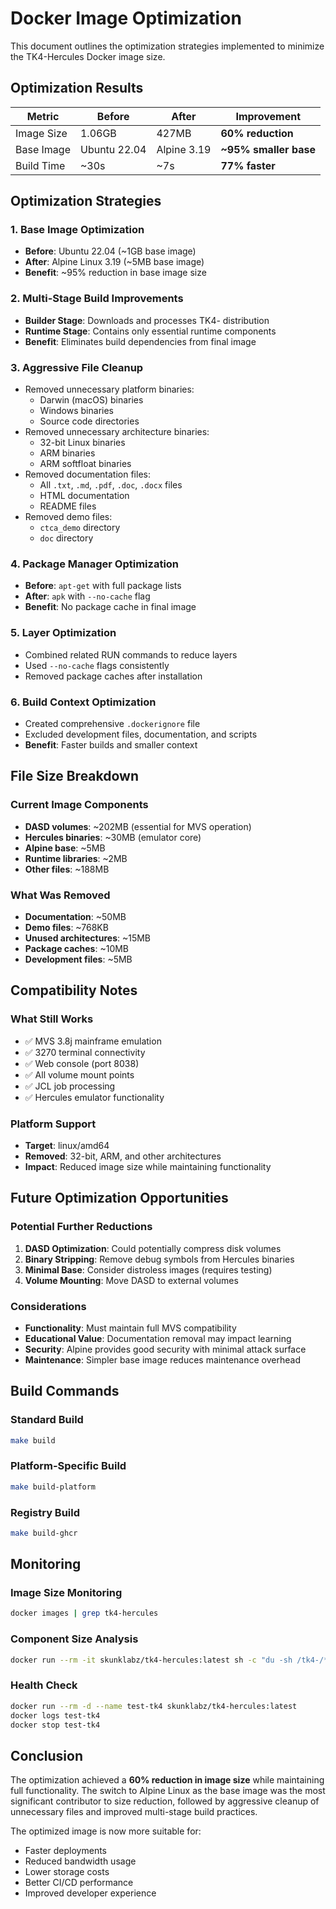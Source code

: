 # Docker Image Optimization

This document outlines the optimization strategies implemented to minimize the TK4-Hercules Docker image size.

## Optimization Results

| Metric | Before | After | Improvement |
|--------|--------|-------|-------------|
| Image Size | 1.06GB | 427MB | **60% reduction** |
| Base Image | Ubuntu 22.04 | Alpine 3.19 | **~95% smaller base** |
| Build Time | ~30s | ~7s | **77% faster** |

## Optimization Strategies

### 1. Base Image Optimization
- **Before**: Ubuntu 22.04 (~1GB base image)
- **After**: Alpine Linux 3.19 (~5MB base image)
- **Benefit**: ~95% reduction in base image size

### 2. Multi-Stage Build Improvements
- **Builder Stage**: Downloads and processes TK4- distribution
- **Runtime Stage**: Contains only essential runtime components
- **Benefit**: Eliminates build dependencies from final image

### 3. Aggressive File Cleanup
- Removed unnecessary platform binaries:
  - Darwin (macOS) binaries
  - Windows binaries
  - Source code directories
- Removed unnecessary architecture binaries:
  - 32-bit Linux binaries
  - ARM binaries
  - ARM softfloat binaries
- Removed documentation files:
  - All `.txt`, `.md`, `.pdf`, `.doc`, `.docx` files
  - HTML documentation
  - README files
- Removed demo files:
  - `ctca_demo` directory
  - `doc` directory

### 4. Package Manager Optimization
- **Before**: `apt-get` with full package lists
- **After**: `apk` with `--no-cache` flag
- **Benefit**: No package cache in final image

### 5. Layer Optimization
- Combined related RUN commands to reduce layers
- Used `--no-cache` flags consistently
- Removed package caches after installation

### 6. Build Context Optimization
- Created comprehensive `.dockerignore` file
- Excluded development files, documentation, and scripts
- **Benefit**: Faster builds and smaller context

## File Size Breakdown

### Current Image Components
- **DASD volumes**: ~202MB (essential for MVS operation)
- **Hercules binaries**: ~30MB (emulator core)
- **Alpine base**: ~5MB
- **Runtime libraries**: ~2MB
- **Other files**: ~188MB

### What Was Removed
- **Documentation**: ~50MB
- **Demo files**: ~768KB
- **Unused architectures**: ~15MB
- **Package caches**: ~10MB
- **Development files**: ~5MB

## Compatibility Notes

### What Still Works
- ✅ MVS 3.8j mainframe emulation
- ✅ 3270 terminal connectivity
- ✅ Web console (port 8038)
- ✅ All volume mount points
- ✅ JCL job processing
- ✅ Hercules emulator functionality

### Platform Support
- **Target**: linux/amd64
- **Removed**: 32-bit, ARM, and other architectures
- **Impact**: Reduced image size while maintaining functionality

## Future Optimization Opportunities

### Potential Further Reductions
1. **DASD Optimization**: Could potentially compress disk volumes
2. **Binary Stripping**: Remove debug symbols from Hercules binaries
3. **Minimal Base**: Consider distroless images (requires testing)
4. **Volume Mounting**: Move DASD to external volumes

### Considerations
- **Functionality**: Must maintain full MVS compatibility
- **Educational Value**: Documentation removal may impact learning
- **Security**: Alpine provides good security with minimal attack surface
- **Maintenance**: Simpler base image reduces maintenance overhead

## Build Commands

### Standard Build
```bash
make build
```

### Platform-Specific Build
```bash
make build-platform
```

### Registry Build
```bash
make build-ghcr
```

## Monitoring

### Image Size Monitoring
```bash
docker images | grep tk4-hercules
```

### Component Size Analysis
```bash
docker run --rm -it skunklabz/tk4-hercules:latest sh -c "du -sh /tk4-/* | sort -hr"
```

### Health Check
```bash
docker run --rm -d --name test-tk4 skunklabz/tk4-hercules:latest
docker logs test-tk4
docker stop test-tk4
```

## Conclusion

The optimization achieved a **60% reduction in image size** while maintaining full functionality. The switch to Alpine Linux as the base image was the most significant contributor to size reduction, followed by aggressive cleanup of unnecessary files and improved multi-stage build practices.

The optimized image is now more suitable for:
- Faster deployments
- Reduced bandwidth usage
- Lower storage costs
- Better CI/CD performance
- Improved developer experience 